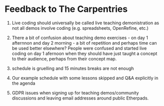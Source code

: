 # Feedback to The Carpentries
1. Live coding should universally be called live teaching demonistration as not all demos involve coding (e.g. spreadsheets, OpenRefine, etc.)

2. There a bit of confusion about teaching demo exercises - on day 1 afternnon and day 2 morning - a bit of repetition and perhaps time can be used better elsewhere? People were confused and started live coding on day 1 afernoon when they should have just taught a concept to their audience, perhaps from their concept map.

3. schedule is gruelling and 15 minutes breaks are not enough

4. Our example schedule with some lessons skipped and Q&A explicitly in the agenda

5. GDPR issues when signing up for teaching demos/community discussions and leaving email addresses around public Etherpads.
